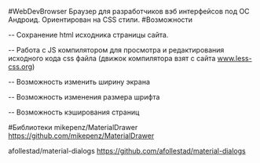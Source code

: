 #WebDevBrowser
Браузер для разработчиков вэб интерфейсов под ОС Андроид. Ориентирован на CSS стили. 
#Возможности

-- Сохранение html исходника страницы сайта.

-- Работа с JS компилятором для просмотра и редактирования исходного кода css файла (движок компилятора взят с сайта www.less-css.org)

-- Возможность изменить ширину экрана

-- Возможность изменения размера шрифта

-- Возможность кэширования страниц  

#Библиотеки
mikepenz/MaterialDrawer   https://github.com/mikepenz/MaterialDrawer

afollestad/material-dialogs  https://github.com/afollestad/material-dialogs
